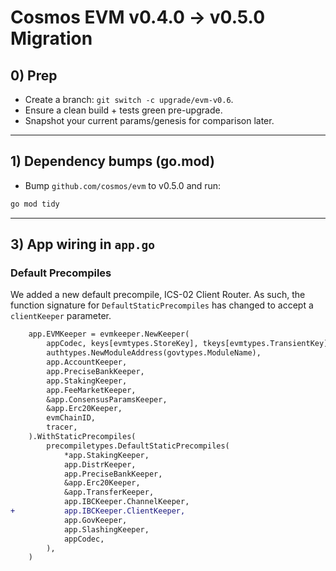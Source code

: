 # Cosmos EVM v0.4.0 → v0.5.0 Migration

## 0) Prep

- Create a branch: `git switch -c upgrade/evm-v0.6`.
- Ensure a clean build + tests green pre-upgrade.
- Snapshot your current params/genesis for comparison later.

---

## 1) Dependency bumps (go.mod)

- Bump `github.com/cosmos/evm` to v0.5.0 and run:

```bash
go mod tidy
```

---

<!-- TODO: Other changes required for the upgrade -->

## 3) App wiring in `app.go`

### Default Precompiles

We added a new default precompile, ICS-02 Client Router. As such, the function signature for `DefaultStaticPrecompiles` has changed to accept a `clientKeeper` parameter.

```diff
	app.EVMKeeper = evmkeeper.NewKeeper(
		appCodec, keys[evmtypes.StoreKey], tkeys[evmtypes.TransientKey], keys,
		authtypes.NewModuleAddress(govtypes.ModuleName),
		app.AccountKeeper,
		app.PreciseBankKeeper,
		app.StakingKeeper,
		app.FeeMarketKeeper,
		&app.ConsensusParamsKeeper,
		&app.Erc20Keeper,
		evmChainID,
		tracer,
	).WithStaticPrecompiles(
		precompiletypes.DefaultStaticPrecompiles(
			*app.StakingKeeper,
			app.DistrKeeper,
			app.PreciseBankKeeper,
			&app.Erc20Keeper,
			&app.TransferKeeper,
			app.IBCKeeper.ChannelKeeper,
+			app.IBCKeeper.ClientKeeper,
			app.GovKeeper,
			app.SlashingKeeper,
			appCodec,
		),
	)
```
